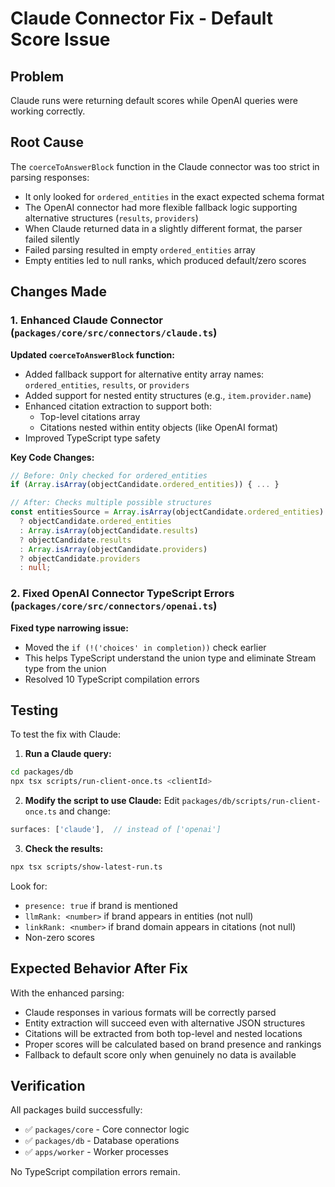 # Claude Connector Fix - Default Score Issue

## Problem
Claude runs were returning default scores while OpenAI queries were working correctly.

## Root Cause
The `coerceToAnswerBlock` function in the Claude connector was too strict in parsing responses:
- It only looked for `ordered_entities` in the exact expected schema format
- The OpenAI connector had more flexible fallback logic supporting alternative structures (`results`, `providers`)
- When Claude returned data in a slightly different format, the parser failed silently
- Failed parsing resulted in empty `ordered_entities` array
- Empty entities led to null ranks, which produced default/zero scores

## Changes Made

### 1. Enhanced Claude Connector (`packages/core/src/connectors/claude.ts`)

**Updated `coerceToAnswerBlock` function:**
- Added fallback support for alternative entity array names: `ordered_entities`, `results`, or `providers`
- Added support for nested entity structures (e.g., `item.provider.name`)
- Enhanced citation extraction to support both:
  - Top-level citations array
  - Citations nested within entity objects (like OpenAI format)
- Improved TypeScript type safety

**Key Code Changes:**
```typescript
// Before: Only checked for ordered_entities
if (Array.isArray(objectCandidate.ordered_entities)) { ... }

// After: Checks multiple possible structures
const entitiesSource = Array.isArray(objectCandidate.ordered_entities)
  ? objectCandidate.ordered_entities
  : Array.isArray(objectCandidate.results)
  ? objectCandidate.results
  : Array.isArray(objectCandidate.providers)
  ? objectCandidate.providers
  : null;
```

### 2. Fixed OpenAI Connector TypeScript Errors (`packages/core/src/connectors/openai.ts`)

**Fixed type narrowing issue:**
- Moved the `if (!('choices' in completion))` check earlier
- This helps TypeScript understand the union type and eliminate Stream type from the union
- Resolved 10 TypeScript compilation errors

## Testing

To test the fix with Claude:

1. **Run a Claude query:**
```bash
cd packages/db
npx tsx scripts/run-client-once.ts <clientId>
```

2. **Modify the script to use Claude:**
Edit `packages/db/scripts/run-client-once.ts` and change:
```typescript
surfaces: ['claude'],  // instead of ['openai']
```

3. **Check the results:**
```bash
npx tsx scripts/show-latest-run.ts
```

Look for:
- `presence: true` if brand is mentioned
- `llmRank: <number>` if brand appears in entities (not null)
- `linkRank: <number>` if brand domain appears in citations (not null)
- Non-zero scores

## Expected Behavior After Fix

With the enhanced parsing:
- Claude responses in various formats will be correctly parsed
- Entity extraction will succeed even with alternative JSON structures
- Citations will be extracted from both top-level and nested locations
- Proper scores will be calculated based on brand presence and rankings
- Fallback to default score only when genuinely no data is available

## Verification

All packages build successfully:
- ✅ `packages/core` - Core connector logic
- ✅ `packages/db` - Database operations
- ✅ `apps/worker` - Worker processes

No TypeScript compilation errors remain.


